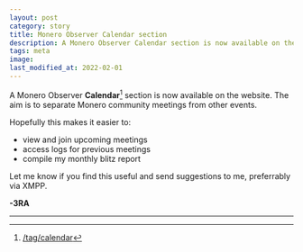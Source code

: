 ```yaml
---
layout: post
category: story
title: Monero Observer Calendar section
description: A Monero Observer Calendar section is now available on the website.
tags: meta
image: 
last_modified_at: 2022-02-01
---
```


A Monero Observer **Calendar**[^1] section is now available on the website. The aim is to separate Monero community meetings from other events.

Hopefully this makes it easier to:

- view and join upcoming meetings
- access logs for previous meetings
- compile my monthly blitz report

Let me know if you find this useful and send suggestions to me, preferrably via XMPP.

**-3RA**

---

[^1]: [/tag/calendar](/tag/calendar)
